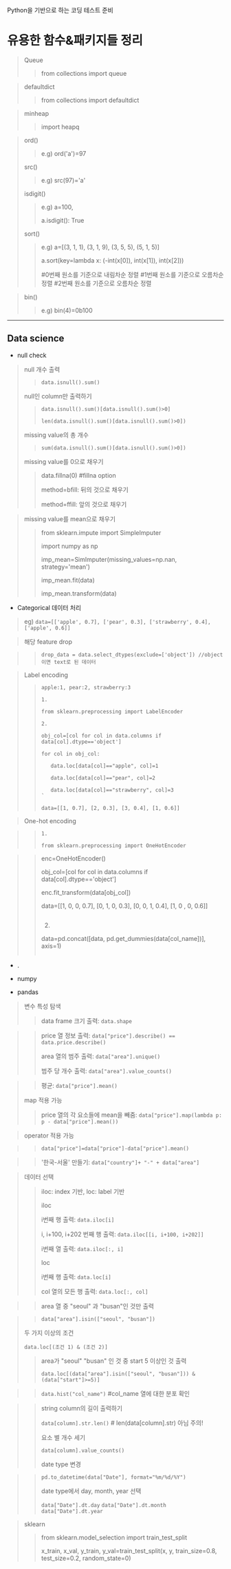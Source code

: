 Python을 기반으로 하는 코딩 테스트 준비

유용한 함수&패키지들 정리
==================
> Queue
> 
>> from collections import queue

> 
> defaultdict
> 
>> from collections import defaultdict

> 
> minheap
> 
>> import heapq
> 
  
>   ord()
>>  e.g) ord('a')=97
>   
>   src()
>>  e.g) src(97)='a'
>
>   isdigit()
>>  e.g) a=100, 
>>  
>>  a.isdigit(): True
>>  
>   sort()
>>  e.g) a=[(3, 1, 1), (3, 1, 9), (3, 5, 5), (5, 1, 5)]
>>  
>>  a.sort(key=lambda x: (-int(x[0]), int(x[1]), int(x[2])) 
>>  
>>  #0번째 원소를 기준으로 내림차순 정렬
>>  #1번째 원소를 기준으로 오름차순 정렬
>>  #2번째 원소를 기준으로 오름차순 정렬
>>  

> bin()
>> e.g) bin(4)=0b100


_________________________________________________________

## Data science

- null check
> null 개수 출력
>> 
>> `data.isnull().sum()`
>> 
> null인 column만 출력하기
>> 
>> `data.isnull().sum()[data.isnull().sum()>0]`
>> 
>> `len(data.isnull().sum()[data.isnull().sum()>0])`
>>
> missing value의 총 개수
>> 
>> `sum(data.isnull().sum()[data.isnull().sum()>0])`
>> 
> missing value를 0으로 채우기
>> data.fillna(0)
>>  #fillna option
>>  
>>    method=bfill: 뒤의 것으로 채우기
>>    
>>    method=ffill: 앞의 것으로 채우기

> missing value를 mean으로 채우기
>> 
>> from sklearn.impute import SimpleImputer
>> 
>> import numpy as np
>>
>> imp_mean=SimImputer(missing_values=np.nan, strategy='mean')
>> 
>> imp_mean.fit(data)
>> 
>> imp_mean.transform(data)

- Categorical 데이터 처리
> eg) `data=[['apple', 0.7], ['pear', 0.3], ['strawberry', 0.4], ['apple', 0.6]]`

> 해당 feature drop

>> `drop_data = data.select_dtypes(exclude=['object']) //object이면 text로 된 데이터`

> Label encoding
>> 
>> `apple:1, pear:2, strawberry:3 `
>> 
>> ```
>> 1. 
>> 
>> from sklearn.preprocessing import LabelEncoder
>> 
>> 2. 
>> 
>> obj_col=[col for col in data.columns if data[col].dtype=='object']
>> 
>> for col in obj_col:
>> 
>>    data.loc[data[col]=="apple", col]=1
>>    
>>    data.loc[data[col]=="pear", col]=2
>>    
>>    data.loc[data[col]=="strawberry", col]=3
>>`
>> ```
>> 
>> `data=[[1, 0.7], [2, 0.3], [3, 0.4], [1, 0.6]]`

> One-hot encoding

>> ```
>> 1. 
>> 
>> from sklearn.preprocessing import OneHotEncoder

>> enc=OneHotEncoder()
>> 
>> obj_col=[col for col in data.columns if data[col].dtype=='object']
>>
>> enc.fit_transform(data[obj_col])
>> 
>> data=[[1, 0, 0, 0.7], [0, 1, 0, 0.3], [0, 0, 1, 0.4], [1, 0 , 0, 0.6]]
>> 
>> ```
>> 
>> ```
>> 2.
>> 
>> data=pd.concat([data, pd.get_dummies(data[col_name])], axis=1)
>> ```

- .

- numpy
> 
- pandas
> 
> 변수 특성 탐색
> 
>> data frame 크기 출력: `data.shape`

>> price 열 정보 출력: `data["price"].describe() == data.price.describe()`
>> 
>> area 열의 범주 출력: `data["area"].unique()`
>> 
>> 범주 당 개수 출력: `data["area"].value_counts()`

>> 평균: `data["price"].mean()`
>> 
> map 적용 가능
> 
>> price 열의 각 요소들에 mean을 빼줌: `data["price"].map(lambda p: p - data["price"].mean())`

> operator 적용 가능

>> `data["price"]=data["price"]-data["price"].mean()`

>> '한국-서울' 만들기: `data["country"]+ "-" + data["area"]`

> 데이터 선택
> 
>> iloc: index 기반, loc: label 기반 
>> 
>> iloc
>> 
>> i번째 행 출력: `data.iloc[i]`
>> 
>> i, i+100, i+202 번째 행 출력: `data.iloc[[i, i+100, i+202]]`
>> 
>> i번째 열 출력: `data.iloc[:, i]`
>> 
>> loc
>> 
>> i번째 행 출력: `data.loc[i]`
>> 
>> col 열의 모든 행 출력: `data.loc[:, col]`
>> 

>> area 열 중 "seoul" 과 "busan"인 것만 출력

>> `data["area"].isin(["seoul", "busan"])`
>> 
> 두 가지 이상의 조건
> 
> `data.loc[(조건 1) & (조건 2)]`
> 
>> area가 "seoul" "busan" 인 것 중 start 5 이상인 것 출력
>> 
>> `data.loc[(data["area"].isin(["seoul", "busan"])) & (data["start"]>=5)]`

>> `data.hist("col_name")` #col_name 열에 대한 분포 확인
>> 

>> string column의 길이 출력하기
>> 
>> `data[column].str.len()`  # len(data[column].str) 아님 주의!
>> 
>>  요소 별 개수 세기 
>> 
>> `data[column].value_counts()`
>> 
>> date type 변경

>> `pd.to_datetime(data["Date"], format="%m/%d/%Y")`
>> 
>> date type에서 day, month, year 선택
>> 
>> `data["Date"].dt.day`
>> `data["Date"].dt.month`
>> `data["Date"].dt.year`

>> 

>sklearn
>
>> from sklearn.model_selection import train_test_split
>> 
>> x_train, x_val, y_train, y_val=train_test_split(x, y, train_size=0.8, test_size=0.2, random_state=0)


